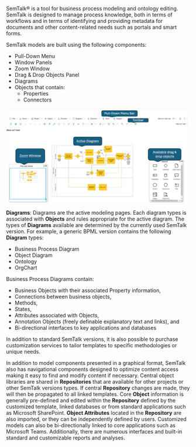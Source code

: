 SemTalk® is a tool for business process modeling and ontology editing. SemTalk is designed to manage process knowledge, both in terms of workflows and in terms of identifying and providing metadata for documents and other content-related needs such as portals and smart forms.

SemTalk models are built using the following components:
* Pull-Down Menu
* Window Panels
* Zoom Window
* Drag & Drop Objects Panel
* Diagrams
* Objects that contain: 
   * Properties
   * Connectors

![alt text](images/Semtalk-Overview.png)


**Diagrams**: Diagrams are the active modeling pages. Each diagram types is associated with **Objects** and rules appropriate for the active diagram. The types of **Diagrams** available are determined by the currently used SemTalk version. 
For example, a generic BPML version contains the following **Diagram** types:
* Business Process Diagram
* Object Diagram
* Ontology
* OrgChart


Business Process Diagrams contain:
* Business Objects with their associated Property information, 
* Connections between business objects, 
* Methods, 
* States,
* Attributes associated with Objects, 
* Annotation Objects (freely definable explanatory text and links), and
* Bi-directional interfaces to key applications and databases

In addition to standard SemTalk versions, it is also possible to purchase customization services to tailor templates to specific methodologies or unique needs.  

In addition to model components presented in a graphical format, SemTalk also has navigational components designed to optimize content access making it easy to find and modify content if necessary.  Central object libraries are shared in **Repositories** that are available for other projects or other SemTalk versions types. If central **Repository** changes are made, they will then be propagated to all linked templates. Core **Object** information is generally pre-defined and edited within the **Repository** defined by the customized template, linked databases or from standard applications such as Microsoft SharePoint. **Object Attributes** located in the **Repository** are also imported, or they can be independently defined by users. Customized models can also be bi-directionally linked to core applications such as Microsoft Teams. Additionally, there are numerous interfaces and built-in standard and customizable reports and analyses.
